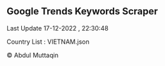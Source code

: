 

## Google Trends Keywords Scraper 
 
Last Update 17-12-2022 , 22:30:48

Country List :
VIETNAM.json



© Abdul Muttaqin 
